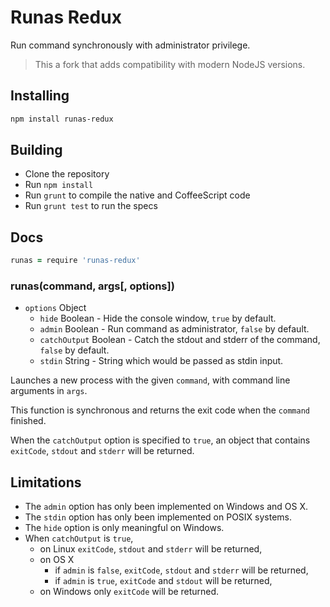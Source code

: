 # Runas Redux

Run command synchronously with administrator privilege.

> This a fork that adds compatibility with modern NodeJS versions.

## Installing

```sh
npm install runas-redux
```

## Building
  * Clone the repository
  * Run `npm install`
  * Run `grunt` to compile the native and CoffeeScript code
  * Run `grunt test` to run the specs

## Docs

```coffeescript
runas = require 'runas-redux'
```

### runas(command, args[, options])

* `options` Object
  * `hide` Boolean - Hide the console window, `true` by default.
  * `admin` Boolean - Run command as administrator, `false` by default.
  * `catchOutput` Boolean - Catch the stdout and stderr of the command, `false`
    by default.
  * `stdin` String - String which would be passed as stdin input.

Launches a new process with the given `command`, with command line arguments in
`args`.

This function is synchronous and returns the exit code when the `command`
finished.

When the `catchOutput` option is specified to `true`, an object that contains
`exitCode`, `stdout` and `stderr` will be returned.

## Limitations

* The `admin` option has only been implemented on Windows and OS X.
* The `stdin` option has only been implemented on POSIX systems.
* The `hide` option is only meaningful on Windows.
* When `catchOutput` is `true`,
  * on Linux `exitCode`, `stdout` and `stderr` will be returned,
  * on OS X
    * if `admin` is `false`, `exitCode`, `stdout` and `stderr` will be returned,
    * if `admin` is `true`, `exitCode` and `stdout` will be returned,
  * on Windows only `exitCode` will be returned.
